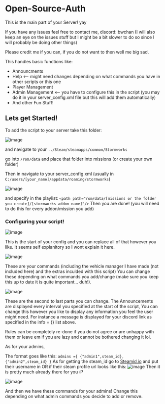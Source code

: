 # Open-Source-Auth

This is the main part of your Server! yay

If you have any issues feel free to contact me, discord: bwchan (I will also keep an eye on the issues stuff but I might be a bit slower to do so since I will probably be doing other things)

Please credit me if you can, if you do not want to then well me big sad.

This handles basic functions like:
- Announcments
- Help <-- might need changes depending on what commands you have in other scripts or this one
- Player Management
- Admin Management <-- you have to configure this in the script (you may do it in your server_config.xml file but this will add them automatically)
- And other Fun Stuff!

## Lets get Started!

To add the script to your server take this folder:

![image](https://github.com/user-attachments/assets/c4f707c2-61f9-4d92-8b05-bc294dc0359c)

and navigate to your `../Steam/steamapps/common/Stormworks`

go into `/rom/data` and place that folder into missions (or create your own folder)

Then in navigate to your server_config.xml (usually in `C:/users/[your_name]/appdata/roaming/stormworks`)

![image](https://github.com/user-attachments/assets/4a31c2e5-bffc-4b07-92b5-11330e35728f)

and specify in the playlist: `<path path="rom/data/[missions or the folder you create]/[stormworks addon name]"/>`
Then you are done! (you will need to do this for every addon/mission you add)

### Configuring your script!
![image](https://github.com/user-attachments/assets/a27edfd1-5c99-4ae9-9ae7-1f7f43b3209b)

This is the start of your config and you can replace all of that however you like.
It seems self explanitory so I wont explain it here.

![image](https://github.com/user-attachments/assets/7b74f4fc-a0af-4ce8-be8f-0a8e8d0ccc8c)

These are your commands (including the vehicle manager I have made (not included here) and the extras inculded with this script)
You can change these depending on what commands you add/change (make sure you keep this up to date it is quite important... duh!).

![image](https://github.com/user-attachments/assets/64995e1d-cea9-4cf0-af9e-72c84d09c122)

These are the second to last parts you can change.
The Announcements are displayed every interval you specified at the start of the script, You can change this however you like to display any information you feel the user might need.
For instance a message is displayed for your discord link as specified in the info = {} list above.

Rules can be completely re-done if you do not agree or are unhappy with them or leave em if you are lazy and cannot be bothered changing it lol.

As for your admins,

The format goes like this:
`
admins ={
  {"admin1",steam_id},
  {"admin2",steam_id}
}
`
As for getting the steam_id go to [Steamid.io](https://steamid.io) and put their username in OR
if their steam profile url looks like this: ![image](https://github.com/user-attachments/assets/6af2e3d4-236e-44d0-9b00-82c31e7c104d)
Then it is pretty much already there for you :P

![image](https://github.com/user-attachments/assets/43e42dba-f330-45a5-b8f7-06e09406382a)

And then we have these commands for your admins!
Change this depending on what admin commands you decide to add or remove.
